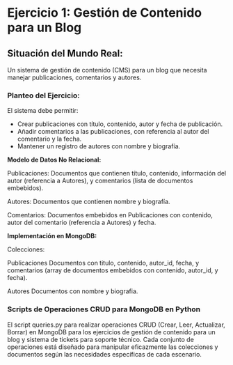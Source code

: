 # Ejercicio 1: Gestión de Contenido para un Blog  

## Situación del Mundo Real:  
Un sistema de gestión de contenido (CMS) para un blog que necesita manejar publicaciones, comentarios y autores.  

### Planteo del Ejercicio:  
El sistema debe permitir:  

- Crear publicaciones con título, contenido, autor y fecha de publicación.
- Añadir comentarios a las publicaciones, con referencia al autor del comentario y la fecha.
- Mantener un registro de autores con nombre y biografía.  

**Modelo de Datos No Relacional:**  

Publicaciones: Documentos que contienen título, contenido, información del autor (referencia a Autores), y comentarios (lista de documentos embebidos).  

Autores: Documentos que contienen nombre y biografía.  

Comentarios: Documentos embebidos en Publicaciones con contenido, autor del comentario (referencia a Autores) y fecha.  

**Implementación en MongoDB:**  

Colecciones:

Publicaciones
Documentos con titulo, contenido, autor_id, fecha, y comentarios (array de documentos embebidos con contenido, autor_id, y fecha).  

Autores
Documentos con nombre y biografia.  

### Scripts de Operaciones CRUD para MongoDB en Python  

El script queries.py para realizar operaciones CRUD (Crear, Leer, Actualizar, Borrar) en MongoDB para los ejercicios de gestión de contenido para un blog y sistema de tickets para soporte técnico. Cada conjunto de operaciones está diseñado para manipular eficazmente las colecciones y documentos según las necesidades específicas de cada escenario.  
